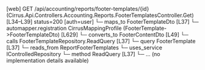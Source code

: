 [web] GET /api/accounting/reports/footer-templates/{id}  (Cirrus.Api.Controllers.Accounting.Reports.FooterTemplatesController.Get)  [L34–L39] status=200 [auth=user]
  └─ maps_to FooterTemplateDto [L37]
    └─ automapper.registration CirrusMappingProfile (FooterTemplate->FooterTemplateDto) [L629]
    └─ converts_to FooterContentDto [L49]
  └─ calls FooterTemplateRepository.ReadQuery [L37]
  └─ query FooterTemplate [L37]
    └─ reads_from ReportFooterTemplates
  └─ uses_service IControlledRepository<FooterTemplate>
    └─ method ReadQuery [L37]
      └─ ... (no implementation details available)

